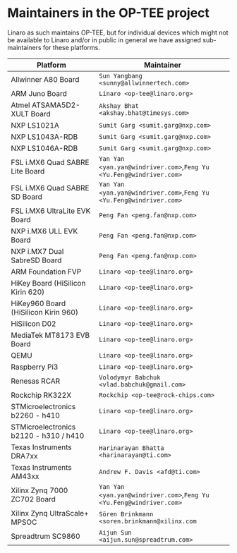 # Maintainers in the OP-TEE project
Linaro as such maintains OP-TEE, but for individual devices which might not be
available to Linaro and/or in public in general we have assigned sub-maintainers
for these platforms.

<!-- Please keep this list sorted in alphabetic order, easiest way to maintain
     this is to diff against sections 3 in README.md  -->
| Platform | Maintainer |
|----------|------------|
| Allwinner A80 Board			|`Sun Yangbang <sunny@allwinnertech.com>`|
| ARM Juno Board			|`Linaro <op-tee@linaro.org>`|
| Atmel ATSAMA5D2-XULT Board		|`Akshay Bhat <akshay.bhat@timesys.com>`|
| NXP LS1021A				|`Sumit Garg <sumit.garg@nxp.com>`|
| NXP LS1043A-RDB			|`Sumit Garg <sumit.garg@nxp.com>`|
| NXP LS1046A-RDB			|`Sumit Garg <sumit.garg@nxp.com>`|
| FSL i.MX6 Quad SABRE Lite Board	|`Yan Yan <yan.yan@windriver.com>`,`Feng Yu <Yu.Feng@windriver.com>`|
| FSL i.MX6 Quad SABRE SD Board		|`Yan Yan <yan.yan@windriver.com>`,`Feng Yu <Yu.Feng@windriver.com>`|
| FSL i.MX6 UltraLite EVK Board		|`Peng Fan <peng.fan@nxp.com>`|
| NXP i.MX6 ULL EVK Board		|`Peng Fan <peng.fan@nxp.com>`|
| NXP i.MX7 Dual SabreSD Board		|`Peng Fan <peng.fan@nxp.com>`|
| ARM Foundation FVP			|`Linaro <op-tee@linaro.org>`|
| HiKey Board (HiSilicon Kirin 620)	|`Linaro <op-tee@linaro.org>`|
| HiKey960 Board (HiSilicon Kirin 960)	|`Linaro <op-tee@linaro.org>`|
| HiSilicon D02				|`Linaro <op-tee@linaro.org>`|
| MediaTek MT8173 EVB Board		|`Linaro <op-tee@linaro.org>`|
| QEMU					|`Linaro <op-tee@linaro.org>`|
| Raspberry Pi3				|`Linaro <op-tee@linaro.org>`|
| Renesas RCAR			|`Volodymyr Babchuk <vlad.babchuk@gmail.com>`|
| Rockchip RK322X		|`Rockchip <op-tee@rock-chips.com>`|
| STMicroelectronics b2260 - h410	|`Linaro <op-tee@linaro.org>`|
| STMicroelectronics b2120 - h310 / h410|`Linaro <op-tee@linaro.org>`|
| Texas Instruments DRA7xx		|`Harinarayan Bhatta <harinarayan@ti.com>`|
| Texas Instruments AM43xx		|`Andrew F. Davis <afd@ti.com>`|
| Xilinx Zynq 7000 ZC702 Board		|`Yan Yan <yan.yan@windriver.com>`,`Feng Yu <Yu.Feng@windriver.com>`|
| Xilinx Zynq UltraScale+ MPSOC		|`Sören Brinkmann <soren.brinkmann@xilinx.com`|
| Spreadtrum SC9860			|`Aijun Sun <aijun.sun@spreadtrum.com>`|
